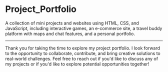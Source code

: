 # Project_Portfolio

A collection of mini projects and websites using HTML, CSS, and JavaScript, including interactive games, an e-commerce site, a travel buddy platform with maps and chat features, and a personal portfolio.

---

Thank you for taking the time to explore my project portfolio. I look forward to the opportunity to collaborate, contribute, and bring creative solutions to real-world challenges. Feel free to reach out if you'd like to discuss any of my projects or if you'd like to explore potential opportunities together!
